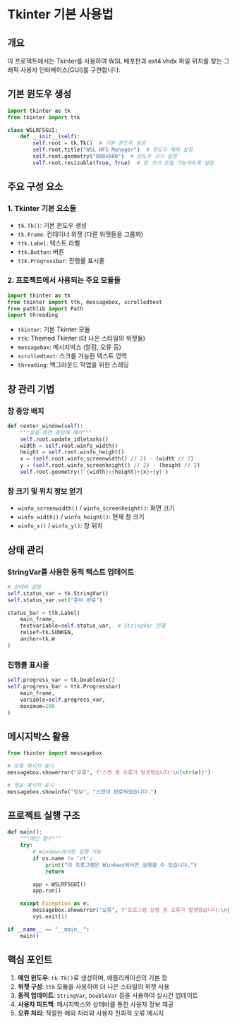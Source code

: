 # Tkinter 기본 사용법

## 개요
이 프로젝트에서는 Tkinter를 사용하여 WSL 배포판과 ext4.vhdx 파일 위치를 찾는 그래픽 사용자 인터페이스(GUI)를 구현합니다.

## 기본 윈도우 생성

```python
import tkinter as tk
from tkinter import ttk

class WSLRFSGUI:
    def __init__(self):
        self.root = tk.Tk()  # 기본 윈도우 생성
        self.root.title("WSL RFS Manager")  # 윈도우 제목 설정
        self.root.geometry("800x600")  # 윈도우 크기 설정
        self.root.resizable(True, True)  # 창 크기 조절 가능하도록 설정
```

## 주요 구성 요소

### 1. Tkinter 기본 요소들
- `tk.Tk()`: 기본 윈도우 생성
- `tk.Frame`: 컨테이너 위젯 (다른 위젯들을 그룹화)
- `ttk.Label`: 텍스트 라벨
- `ttk.Button`: 버튼
- `ttk.Progressbar`: 진행률 표시줄

### 2. 프로젝트에서 사용되는 주요 모듈들

```python
import tkinter as tk
from tkinter import ttk, messagebox, scrolledtext
from pathlib import Path
import threading
```

- `tkinter`: 기본 Tkinter 모듈
- `ttk`: Themed Tkinter (더 나은 스타일의 위젯들)
- `messagebox`: 메시지박스 (알림, 오류 등)
- `scrolledtext`: 스크롤 가능한 텍스트 영역
- `threading`: 백그라운드 작업을 위한 스레딩

## 창 관리 기법

### 창 중앙 배치
```python
def center_window(self):
    """창을 화면 중앙에 배치"""
    self.root.update_idletasks()
    width = self.root.winfo_width()
    height = self.root.winfo_height()
    x = (self.root.winfo_screenwidth() // 2) - (width // 2)
    y = (self.root.winfo_screenheight() // 2) - (height // 2)
    self.root.geometry(f'{width}x{height}+{x}+{y}')
```

### 창 크기 및 위치 정보 얻기
- `winfo_screenwidth()` / `winfo_screenheight()`: 화면 크기
- `winfo_width()` / `winfo_height()`: 현재 창 크기
- `winfo_x()` / `winfo_y()`: 창 위치

## 상태 관리

### StringVar를 사용한 동적 텍스트 업데이트
```python
# 상태바 설정
self.status_var = tk.StringVar()
self.status_var.set("준비 완료")

status_bar = ttk.Label(
    main_frame,
    textvariable=self.status_var,  # StringVar 연결
    relief=tk.SUNKEN,
    anchor=tk.W
)
```

### 진행률 표시줄
```python
self.progress_var = tk.DoubleVar()
self.progress_bar = ttk.Progressbar(
    main_frame,
    variable=self.progress_var,
    maximum=100
)
```

## 메시지박스 활용

```python
from tkinter import messagebox

# 오류 메시지 표시
messagebox.showerror("오류", f"스캔 중 오류가 발생했습니다:\n{str(e)}")

# 정보 메시지 표시
messagebox.showinfo("정보", "스캔이 완료되었습니다.")
```

## 프로젝트 실행 구조

```python
def main():
    """메인 함수"""
    try:
        # Windows에서만 실행 가능
        if os.name != 'nt':
            print("이 프로그램은 Windows에서만 실행할 수 있습니다.")
            return

        app = WSLRFSGUI()
        app.run()

    except Exception as e:
        messagebox.showerror("오류", f"프로그램 실행 중 오류가 발생했습니다:\n{str(e)}")
        sys.exit(1)

if __name__ == "__main__":
    main()
```

## 핵심 포인트

1. **메인 윈도우**: `tk.Tk()`로 생성하며, 애플리케이션의 기본 창
2. **위젯 구성**: `ttk` 모듈을 사용하여 더 나은 스타일의 위젯 사용
3. **동적 업데이트**: `StringVar`, `DoubleVar` 등을 사용하여 실시간 업데이트
4. **사용자 피드백**: 메시지박스와 상태바를 통한 사용자 정보 제공
5. **오류 처리**: 적절한 예외 처리와 사용자 친화적 오류 메시지